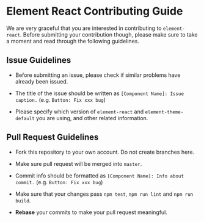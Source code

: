 # Element React Contributing Guide

We are very graceful that you are interested in contributing to `element-react`. Before submitting your contribution though, please make sure to take a moment and read through the following guidelines.

## Issue Guidelines

- Before submitting an issue, please check if similar problems have already been issued.

- The title of the issue should be written as `[Component Name]: Issue caption.` (e.g. `Button: Fix xxx bug`)

- Please specify which version of `element-react` and `element-theme-default` you are using, and other related information.

## Pull Request Guidelines

- Fork this repository to your own account. Do not create branches here.

- Make sure pull request will be merged into `master`.

- Commit info should be formatted as `[Component Name]: Info about commit.` (e.g. `Button: Fix xxx bug`)

- Make sure that your changes pass `npm test`, `npm run lint` and `npm run build`.

- **Rebase** your commits to make your pull request meaningful.
